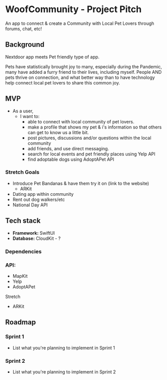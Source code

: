 # WoofCommunity - Project Pitch
An app to connect & create a Community with Local Pet Lovers through forums, chat, etc! 

## Background

Nextdoor app meets Pet friendly type of app.

Pets have statistically brought joy to many, especially during the Pandemic, many have added a furry friend to their lives, including myself.
People AND pets thrive on connection, and what better way than to have technology help connect local pet lovers to share this common joy. 

## MVP

- As a user,
    - I want to:
        - able to connect with local community of pet lovers.
        - make a profile that shows my pet & i's information so that others can get to know us a little bit.
        - post pictures, discussions and/or questions within the local community
        -  add friends, and use direct messaging.
        - search for local events and pet friendly places using Yelp API
        - find adoptable dogs using AdoptAPet API

### Stretch Goals

- Introduce Pet Bandanas & have them try it on (link to the website)
    - ARKit
- Dating app within community 
- Rent out dog walkers/etc 
- National Day API


## Tech stack
- **Framework:** SwiftUI
- **Database:** CloudKit - ? 




### Dependencies

### API:

- MapKit
- Yelp
- AdoptAPet

Stretch

- ARKit


## Roadmap

### Sprint 1

- List what you're planning to implement in Sprint 1

### Sprint 2

- List what you're planning to implement in Sprint 2
